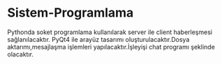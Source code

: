 # Sistem-Programlama

Pythonda soket programlama kullanılarak server ile client haberleşmesi sağlanılacaktır. PyQt4 ile arayüz tasarımı oluşturulacaktır.Dosya aktarımı,mesajlaşma işlemleri yapılacaktır.İşleyişi chat programı şeklinde olacaktır.
